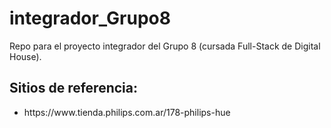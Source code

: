 # integrador_Grupo8
Repo para el proyecto integrador del Grupo 8 (cursada Full-Stack de Digital House).

## Sitios de referencia:
<ul>
    <li>https://www.tienda.philips.com.ar/178-philips-hue</li>
</ul>